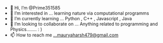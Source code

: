 - 👋 Hi, I’m @Prime351585
- 👀 I’m interested in ... learning nature via computational programms
- 🌱 I’m currently learning ... Python , C++ , Javascript , Java
- 💞️ I’m looking to collaborate on ... Anything related to programming and Physics........ : )
- 📫 How to reach me ...mauryaharsh479@gmail.com

<!---
Prime351585/Prime351585 is a ✨ special ✨ repository because its `README.md` (this file) appears on your GitHub profile.
You can click the Preview link to take a look at your changes.
--->
